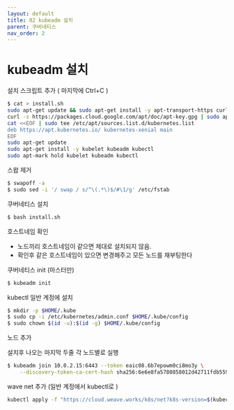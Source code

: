 ```yaml
---
layout: default
title: 02 kubeadm 설치
parent: 쿠버네티스
nav_order: 2
---
```


# kubeadm 설치

설치 스크립트 추가 ( 마지막에 Ctrl+C )

```bash
$ cat > install.sh
sudo apt-get update && sudo apt-get install -y apt-transport-https curl
curl -s https://packages.cloud.google.com/apt/doc/apt-key.gpg | sudo apt-key add -
cat <<EOF | sudo tee /etc/apt/sources.list.d/kubernetes.list
deb https://apt.kubernetes.io/ kubernetes-xenial main
EOF
sudo apt-get update
sudo apt-get install -y kubelet kubeadm kubectl
sudo apt-mark hold kubelet kubeadm kubectl
```

스왑 제거 

```bash
$ swapoff -a
$ sudo sed -i '/ swap / s/^\(.*\)$/#\1/g' /etc/fstab
```

쿠버네티스 설치

```bash
$ bash install.sh
```

호스트네임 확인

- 노드끼리 호스트네임이 같으면 제대로 설치되지 않음.
- 확인후 같은 호스트네임이 있으면 변경해주고 모든 노드를 재부팅한다

쿠버네티스 init (마스터만)

```bash
$ kubeadm init
```

kubectl 일반 계정에 설치 

```bash
$ mkdir -p $HOME/.kube
$ sudo cp -i /etc/kubernetes/admin.conf $HOME/.kube/config
$ sudo chown $(id -u):$(id -g) $HOME/.kube/config
```

노드 추가 

설치후 나오는 마지막 두줄 각 노드별로 실행 

```bash
$ kubeadm join 10.0.2.15:6443 --token eaic08.6b7epowm0ci8mo3y \
    --discovery-token-ca-cert-hash sha256:6e6e8fa5780858012d42711fdb559134bd1cd45a5c04ad774ce6e435fdf224e6
```

wave net 추가 (일반 계정에서 kubectl로 ) 

```bash
kubectl apply -f "https://cloud.weave.works/k8s/net?k8s-version=$(kubectl version | base64 | tr -d '\n')"
```